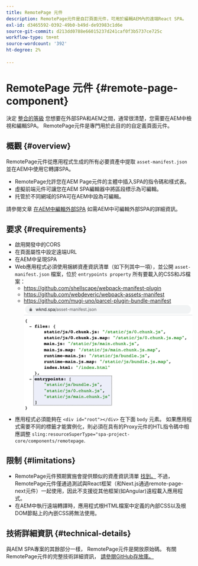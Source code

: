 ```yaml
---
title: RemotePage 元件
description: RemotePage元件是自訂頁面元件，可用於編輯AEM內的遠端React SPA。
exl-id: d3465592-0392-49b0-b49d-de93983c1d6e
source-git-commit: d213dd0788e66015237d241caf0f3b5737ce725c
workflow-type: tm+mt
source-wordcount: '392'
ht-degree: 2%

---
```


# RemotePage 元件 {#remote-page-component}

決定 [整合的等級](/help/implementing/developing/headful-headless.md) 您想要在外部SPA和AEM之間，通常很清楚，您需要在AEM中檢視和編輯SPA。 RemotePage元件是專門用於此目的的自定義頁面元件。

## 概觀 {#overview}

RemotePage元件從應用程式生成的所有必要資產中提取 `asset-manifest.json` 並在AEM中使用它轉譯SPA。

* RemotePage允許您在AEM Page元件的主體中插入SPA的指令碼和樣式表。
* 虛擬前端元件可讓您在AEM SPA編輯器中將區段標示為可編輯。
* 托管於不同網域的SPA可在AEM中設為可編輯。

請參閱文章 [在AEM中編輯外部SPA](editing-external-spa.md) 如需AEM中可編輯外部SPA的詳細資訊。

## 要求 {#requirements}

* 啟用開發中的CORS
* 在頁面屬性中設定遠端URL
* 在AEM中呈現SPA
* Web應用程式必須使用捆綁資產資訊清單（如下列其中一項），並公開 `asset-manifest.json` 檔案，位於 `entrypoints property` 所有要載入的CSS和JS檔案：
   * https://github.com/shellscape/webpack-manifest-plugin
   * https://github.com/webdeveric/webpack-assets-manifest
   * https://github.com/mugi-uno/parcel-plugin-bundle-manifest
      ![entrypoints屬性示例](assets/asset-manifest-entrypoints.png)
* 應用程式必須能夠在 `<div id="root"></div>` 在下面 `body` 元素。 如果應用程式需要不同的標籤才能實例化，則必須在具有的Proxy元件的HTL指令碼中相應調整 `sling:resourceSuperType="spa-project-core/components/remotepage`.

## 限制 {#limitations}

* RemotePage元件預期實施會提供類似的資產資訊清單 [找到。](https://github.com/shellscape/webpack-manifest-plugin) 不過，RemotePage元件僅通過測試與React框架（和Next.js通過remote-page-next元件）一起使用，因此不支援從其他框架(如Angular)遠程載入應用程式。
* 在AEM中執行遠端轉譯時，應用程式根HTML檔案中定義的內部CSS以及根DOM節點上的內嵌CSS將無法使用。

## 技術詳細資訊 {#technical-details}

與AEM SPA專案的其餘部分一樣， RemotePage元件是開放原始碼。 有關RemotePage元件的完整技術詳細資訊， [請參閱GitHub存放庫。](https://github.com/adobe/aem-spa-project-core/tree/master/ui.apps/src/main/content/jcr_root/apps/spa-project-core/components/remotepage)
